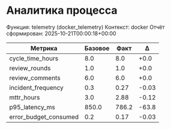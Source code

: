 # Аналитика процесса

Функция: telemetry (docker_telemetry)
Контекст: docker
Отчёт сформирован: 2025-10-21T00:00:18+00:00

| Метрика | Базовое | Факт | Δ |
|---------|---------|------|---|
| cycle_time_hours | 8.0 | 8.0 | +0.0 |
| review_rounds | 1.0 | 1.0 | +0.0 |
| review_comments | 6.0 | 6.0 | +0.0 |
| incident_frequency | 0.3 | 0.27 | -0.03 |
| mttr_hours | 3.0 | 2.88 | -0.12 |
| p95_latency_ms | 850.0 | 786.2 | -63.8 |
| error_budget_consumed | 0.2 | 0.17 | -0.03 |
